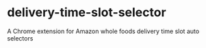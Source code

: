# delivery-time-slot-selector
A Chrome extension for Amazon whole foods delivery time slot auto selectors
